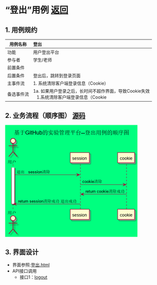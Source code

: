 ﻿# “登出”用例 [返回](../README.md)

## 1. 用例规约

|用例名称|登出|
|-------|:-------------|
|功能|用户登出平台|
|参与者|学生/老师|
|前置条件| |
|后置条件|登出后，跳转到登录页面|
|主事件流| 1. 系统清除客户端登录信息（Cookie）|
|备选事件流|1a. 如果用户登录之后，长时间不超作界面，导致Cookie失效 <br/>&nbsp;&nbsp; 1.系统清除客户端登录信息（Cookie|

## 2. 业务流程（顺序图） [源码](../src/sequence登出.puml)
![sequence1](../img/sequence用户退出.png) 

## 3. 界面设计
- 界面参照:[登出.html](https://201710414205.github.io/is_analysis_pages/test6/学生主页.html)
- API接口调用
    - 接口1：[logout](../接口/logout.md)


